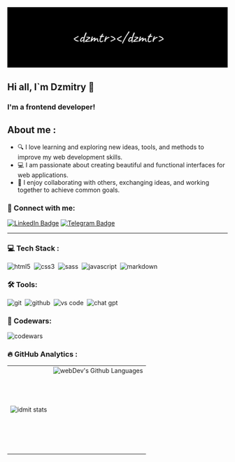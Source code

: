 <img src='./img/logo.jpg'>

<h2>Hi all, I`m Dzmitry 👋</h2>
<h3>I'm a frontend developer!</h3>

<h2>About me :</h2>

- 🔍 I love learning and exploring new ideas, tools, and methods to improve my web development skills.
- 💻 I am passionate about creating beautiful and functional interfaces for web applications.
- 🤝 I enjoy collaborating with others, exchanging ideas, and working together to achieve common goals.


### 🤝 Connect with me:
<div id='badges'>
  <a href="https://www.linkedin.com/in/dzmitrysidarovich/">
    <img src="https://img.shields.io/badge/LinkedIn-black?style=for-the-badge&logo=linkedin&logoColor=white" alt="LinkedIn Badge"/></a>
  <a href="https://www.t.me/ixdmaa">
    <img src="https://img.shields.io/badge/Telegram-black?style=for-the-badge&logo=telegram&logoColor=white" alt="Telegram Badge"/>
  </a>
</div>

---
### 💻 Tech Stack :

<img alt="html5" src="https://img.shields.io/badge/html-black.svg?&style=for-the-badge&logo=html5&logoColor=fff" />&nbsp;
<img alt="css3" src="https://img.shields.io/badge/css-black.svg?&style=for-the-badge&logo=css3&logoColor=fff" />&nbsp;
<img alt="sass" src="https://img.shields.io/badge/sass-black.svg?&style=for-the-badge&logo=sass&logoColor=fff" />&nbsp;
<img alt="javascript" src="https://img.shields.io/badge/javascript-black.svg?&style=for-the-badge&logo=javascript&logoColor=white" />&nbsp;
<img alt="markdown" src="https://img.shields.io/badge/markdown-000.svg?&style=for-the-badge&logo=markdown&logoColor=fff" />&nbsp;


### 🛠 Tools:

<img alt="git" src="https://img.shields.io/badge/git-black.svg?&style=for-the-badge&logo=git&logoColor=fff" />&nbsp;
<img alt="github" src="https://img.shields.io/badge/github-000.svg?&style=for-the-badge&logo=github&logoColor=fff" />&nbsp;
<img alt="vs code" src="https://img.shields.io/badge/vs code-black.svg?&style=for-the-badge&logo=visual-studio-code&logoColor=fff" />&nbsp;
<img alt='chat gpt' src='https://img.shields.io/badge/chatGPT-black?style=for-the-badge&logo=openai&logoColor=white' />

### 🚀 Codewars:

![codewars](https://www.codewars.com/users/rsschool_0605def1be6e5715/badges/large)

### :fire: GitHub Analytics :

<table>
  <tr>
    <td>
      <img align="left" src="http://github-readme-streak-stats.herokuapp.com?user=idmit&theme=dark&background=000000" alt="idmit stats" />
    </td>
    <td>
      <img height="195px" align="right" alt="webDev's Github Languages" src="https://github-readme-stats-sigma-five.vercel.app/api/top-langs/?username=idmit&layout=compact&theme=vision-friendly-dark" />
    </td>
  </tr>
</table>
